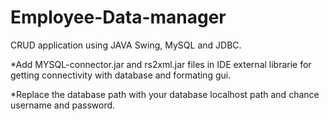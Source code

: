 # Employee-Data-manager
CRUD application using JAVA Swing, MySQL and JDBC.

*Add MYSQL-connector.jar and rs2xml.jar files in IDE external librarie for getting connectivity with database and formating gui.

*Replace the database path with your database localhost path and chance username and password.
